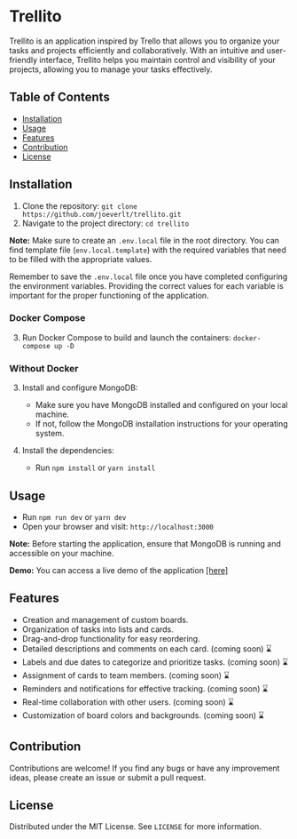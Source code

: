 # Trellito

Trellito is an application inspired by Trello that allows you to organize your tasks and projects efficiently and collaboratively. With an intuitive and user-friendly interface, Trellito helps you maintain control and visibility of your projects, allowing you to manage your tasks effectively.

## Table of Contents

- [Installation](#installation)
- [Usage](#usage)
- [Features](#features)
- [Contribution](#contribution)
- [License](#license)

## Installation

1. Clone the repository: `git clone https://github.com/joeverlt/trellito.git`
2. Navigate to the project directory: `cd trellito`

**Note:** Make sure to create an `.env.local` file in the root directory. You can find template file (`env.local.template`) with the required variables that need to be filled with the appropriate values.

Remember to save the `.env.local` file once you have completed configuring the environment variables. Providing the correct values for each variable is important for the proper functioning of the application.

### Docker Compose

3. Run Docker Compose to build and launch the containers: `docker-compose up -D`

### Without Docker

3. Install and configure MongoDB:

   - Make sure you have MongoDB installed and configured on your local machine.
   - If not, follow the MongoDB installation instructions for your operating system.

4. Install the dependencies:

   - Run `npm install` or `yarn install`

## Usage

   - Run `npm run dev` or `yarn dev`
   - Open your browser and visit: `http://localhost:3000`

**Note:** Before starting the application, ensure that MongoDB is running and accessible on your machine.

**Demo:** You can access a live demo of the application [[here]](https://trellito-pdfgp81zz-joeverlt.vercel.app/)

## Features

- Creation and management of custom boards.
- Organization of tasks into lists and cards.
- Drag-and-drop functionality for easy reordering.
- Detailed descriptions and comments on each card. (coming soon) ⌛
- Labels and due dates to categorize and prioritize tasks. (coming soon) ⌛
- Assignment of cards to team members. (coming soon) ⌛
- Reminders and notifications for effective tracking. (coming soon) ⌛
- Real-time collaboration with other users. (coming soon) ⌛
- Customization of board colors and backgrounds. (coming soon) ⌛

## Contribution

Contributions are welcome! If you find any bugs or have any improvement ideas, please create an issue or submit a pull request.

## License

Distributed under the MIT License. See `LICENSE` for more information.
